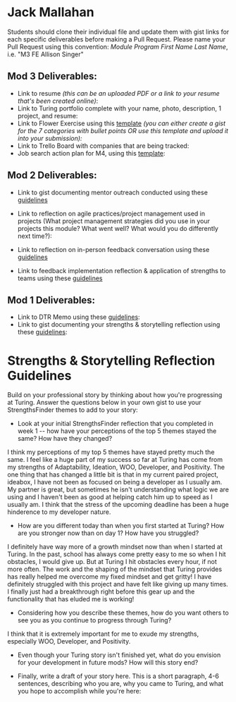 # Jack Mallahan

Students should clone their individual file and update them with gist links for each specific deliverables before making a Pull Request. Please name your Pull Request using this convention: *Module Program First Name Last Name*, i.e. "M3 FE Allison Singer"

## Mod 3 Deliverables:

* Link to resume *(this can be an uploaded PDF or a link to your resume that's been created online)*: 
* Link to Turing portfolio complete with your name, photo, description, 1 project, and resume:
* Link to Flower Exercise using this [template](https://github.com/turingschool/career-development-curriculum/blob/master/files/Career%20Unit%20-%20The%20Flower%20Diagram.pdf) *(you can either create a gist for the 7 categories with bullet points OR use this template and upload it into your submission):*
* Link to Trello Board with companies that are being tracked: 
* Job search action plan for M4, using this [template](https://github.com/turingschool/career-development-curriculum/blob/master/module_three/mod_4_action_plan_template.md):

## Mod 2 Deliverables:
* Link to gist documenting mentor outreach conducted using these [guidelines](https://github.com/turingschool/career-development-curriculum/blob/master/module_two/cold_outreach_i_guidelines.md)

* Link to reflection on agile practices/project management used in projects (What project management strategies did you use in your projects this module? What went well? What would you do differently next time?):

* Link to reflection on in-person feedback conversation using these [guidelines](https://github.com/turingschool/career-development-curriculum/blob/master/module_two/feedback_conversation_reflection_guidelines.md)

* Link to feedback implementation reflection & application of strengths to teams using these [guidelines](https://github.com/turingschool/career-development-curriculum/blob/master/module_two/feedback_implementation_strengths_reflection.md)

## Mod 1 Deliverables:
* Link to DTR Memo using these [guidelines](https://github.com/turingschool/career-development-curriculum/blob/master/module_one/dtr_guidelines_memo.md): <script src="https://gist.github.com/jasonlucas907/48288dd1150fdf75c33902fcd6a06aed.js"></script>
* Link to gist documenting your strengths & storytelling reflection using these [guidelines](https://github.com/turingschool/career-development-curriculum/blob/master/module_one/strengths_storytelling_reflection.md): <script src="https://gist.github.com/jackmallahan/38b4d10347642da54b5e82710745e7cf.js"></script>

# Strengths & Storytelling Reflection Guidelines

Build on your professional story by thinking about how you're progressing at Turing. Answer the questions below in your own gist to use your StrengthsFinder themes to add to your story:

* Look at your initial StrengthsFinder reflection that you completed in week 1 -- how have your perceptions of the top 5 themes stayed the same? How have they changed?

I think my perceptions of my top 5 themes have stayed pretty much the same. I feel like a huge part of my success so far at Turing has come from my strengths of Adaptability, Ideation, WOO, Developer, and Positivity. The one thing that has changed a little bit is that in my current paired project, ideabox, I have not been as focused on being a developer as I usually am. My partner is great, but sometimes he isn't understanding what logic we are using and I haven't been as good at helping catch him up to speed as I usually am. I think that the stress of the upcoming deadline has been a huge hinderence to my developer nature.


* How are you different today than when you first started at Turing? How are you stronger now than on day 1? How have you struggled? 

I definitely have way more of a growth mindset now than when I started at Turing. In the past, school has always come pretty easy to me so when I hit obstacles, I would give up. But at Turing I hit obstacles every hour, if not more often. The work and the shaping of the mindset that Turing provides has really helped me overcome my fixed mindset and get gritty! I have definitely struggled with this project and have felt like giving up many times. I finally just had a breakthrough right before this gear up and the functionality that has eluded me is working!

* Considering how you describe these themes, how do you want others to see you as you continue to progress through Turing?

I think that it is extremely important for me to exude my strengths, especially WOO, Developer, and Positivity. 

* Even though your Turing story isn't finished yet, what do you envision for your development in future mods? How will this story end?

* Finally, write a draft of your story here. This is a short paragraph, 4-6 sentences, describing who you are, why you came to Turing, and what you hope to accomplish while you're here:

